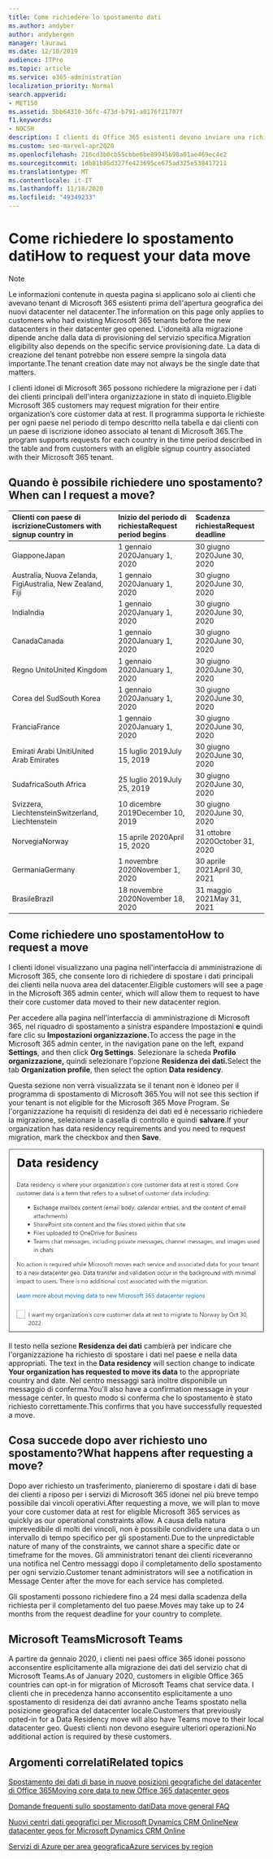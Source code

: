 ```yaml
---
title: Come richiedere lo spostamento dati
ms.author: andyber
author: andybergen
manager: laurawi
ms.date: 12/10/2019
audience: ITPro
ms.topic: article
ms.service: o365-administration
localization_priority: Normal
search.appverid:
- MET150
ms.assetid: 5bb64310-36fc-473d-b791-a0176f21707f
f1.keywords:
- NOCSH
description: I clienti di Office 365 esistenti devono inviare una richiesta prima della scadenza per il proprio paese per spostare i dati dei servizi di Microsoft 365 nella nuova posizione geografica.
ms.custom: seo-marvel-apr2020
ms.openlocfilehash: 216cd3b0cb55cbbe6be89945b98a01ae469ec4e2
ms.sourcegitcommit: 1db81b85d327fe423695ce675ad325e538417211
ms.translationtype: MT
ms.contentlocale: it-IT
ms.lasthandoff: 11/18/2020
ms.locfileid: "49349233"
---
```

# <a name="how-to-request-your-data-move"></a><span data-ttu-id="e3367-103">Come richiedere lo spostamento dati</span><span class="sxs-lookup"><span data-stu-id="e3367-103">How to request your data move</span></span>

> [!NOTE]
> <span data-ttu-id="e3367-104">Le informazioni contenute in questa pagina si applicano solo ai clienti che avevano tenant di Microsoft 365 esistenti prima dell'apertura geografica dei nuovi datacenter nel datacenter.</span><span class="sxs-lookup"><span data-stu-id="e3367-104">The information on this page only applies to customers who had existing Microsoft 365 tenants before the new datacenters in their datacenter geo opened.</span></span> <span data-ttu-id="e3367-105">L'idoneità alla migrazione dipende anche dalla data di provisioning del servizio specifica.</span><span class="sxs-lookup"><span data-stu-id="e3367-105">Migration eligibility also depends on the specific service provisioning date.</span></span>  <span data-ttu-id="e3367-106">La data di creazione del tenant potrebbe non essere sempre la singola data importante.</span><span class="sxs-lookup"><span data-stu-id="e3367-106">The tenant creation date may not always be the single date that matters.</span></span>
  
<span data-ttu-id="e3367-107">I clienti idonei di Microsoft 365 possono richiedere la migrazione per i dati dei clienti principali dell'intera organizzazione in stato di inquieto.</span><span class="sxs-lookup"><span data-stu-id="e3367-107">Eligible Microsoft 365 customers may request migration for their entire organization’s core customer data at rest.</span></span>  <span data-ttu-id="e3367-108">Il programma supporta le richieste per ogni paese nel periodo di tempo descritto nella tabella e dai clienti con un paese di iscrizione idoneo associato al tenant di Microsoft 365.</span><span class="sxs-lookup"><span data-stu-id="e3367-108">The program supports requests for each country in the time period described in the table and from customers with an eligible signup country associated with their Microsoft 365 tenant.</span></span>
  
## <a name="when-can-i-request-a-move"></a><span data-ttu-id="e3367-109">Quando è possibile richiedere uno spostamento?</span><span class="sxs-lookup"><span data-stu-id="e3367-109">When can I request a move?</span></span>

| <span data-ttu-id="e3367-110">Clienti con paese di iscrizione</span><span class="sxs-lookup"><span data-stu-id="e3367-110">Customers with signup country in</span></span> | <span data-ttu-id="e3367-111">Inizio del periodo di richiesta</span><span class="sxs-lookup"><span data-stu-id="e3367-111">Request period begins</span></span> | <span data-ttu-id="e3367-112">Scadenza richiesta</span><span class="sxs-lookup"><span data-stu-id="e3367-112">Request deadline</span></span> |
|:-----|:-----|:-----|
|<span data-ttu-id="e3367-113">Giappone</span><span class="sxs-lookup"><span data-stu-id="e3367-113">Japan</span></span>  <br/> |<span data-ttu-id="e3367-114">1 gennaio 2020</span><span class="sxs-lookup"><span data-stu-id="e3367-114">January 1, 2020</span></span>  <br/> |<span data-ttu-id="e3367-115">30 giugno 2020</span><span class="sxs-lookup"><span data-stu-id="e3367-115">June 30, 2020</span></span>  <br/> |
|<span data-ttu-id="e3367-116">Australia, Nuova Zelanda, Figi</span><span class="sxs-lookup"><span data-stu-id="e3367-116">Australia, New Zealand, Fiji</span></span>  <br/> |<span data-ttu-id="e3367-117">1 gennaio 2020</span><span class="sxs-lookup"><span data-stu-id="e3367-117">January 1, 2020</span></span>  <br/> |<span data-ttu-id="e3367-118">30 giugno 2020</span><span class="sxs-lookup"><span data-stu-id="e3367-118">June 30, 2020</span></span>  <br/> |
|<span data-ttu-id="e3367-119">India</span><span class="sxs-lookup"><span data-stu-id="e3367-119">India</span></span>  <br/> |<span data-ttu-id="e3367-120">1 gennaio 2020</span><span class="sxs-lookup"><span data-stu-id="e3367-120">January 1, 2020</span></span>  <br/> |<span data-ttu-id="e3367-121">30 giugno 2020</span><span class="sxs-lookup"><span data-stu-id="e3367-121">June 30, 2020</span></span>  <br/> |
|<span data-ttu-id="e3367-122">Canada</span><span class="sxs-lookup"><span data-stu-id="e3367-122">Canada</span></span>  <br/> |<span data-ttu-id="e3367-123">1 gennaio 2020</span><span class="sxs-lookup"><span data-stu-id="e3367-123">January 1, 2020</span></span>  <br/> |<span data-ttu-id="e3367-124">30 giugno 2020</span><span class="sxs-lookup"><span data-stu-id="e3367-124">June 30, 2020</span></span>  <br/> |
|<span data-ttu-id="e3367-125">Regno Unito</span><span class="sxs-lookup"><span data-stu-id="e3367-125">United Kingdom</span></span>  <br/> |<span data-ttu-id="e3367-126">1 gennaio 2020</span><span class="sxs-lookup"><span data-stu-id="e3367-126">January 1, 2020</span></span>  <br/> |<span data-ttu-id="e3367-127">30 giugno 2020</span><span class="sxs-lookup"><span data-stu-id="e3367-127">June 30, 2020</span></span>  <br/> |
|<span data-ttu-id="e3367-128">Corea del Sud</span><span class="sxs-lookup"><span data-stu-id="e3367-128">South Korea</span></span>  <br/> |<span data-ttu-id="e3367-129">1 gennaio 2020</span><span class="sxs-lookup"><span data-stu-id="e3367-129">January 1, 2020</span></span>  <br/> |<span data-ttu-id="e3367-130">30 giugno 2020</span><span class="sxs-lookup"><span data-stu-id="e3367-130">June 30, 2020</span></span>  <br/> |
|<span data-ttu-id="e3367-131">Francia</span><span class="sxs-lookup"><span data-stu-id="e3367-131">France</span></span>  <br/> |<span data-ttu-id="e3367-132">1 gennaio 2020</span><span class="sxs-lookup"><span data-stu-id="e3367-132">January 1, 2020</span></span>  <br/> |<span data-ttu-id="e3367-133">30 giugno 2020</span><span class="sxs-lookup"><span data-stu-id="e3367-133">June 30, 2020</span></span>  <br/> |
|<span data-ttu-id="e3367-134">Emirati Arabi Uniti</span><span class="sxs-lookup"><span data-stu-id="e3367-134">United Arab Emirates</span></span>  <br/> |<span data-ttu-id="e3367-135">15 luglio 2019</span><span class="sxs-lookup"><span data-stu-id="e3367-135">July 15, 2019</span></span>  <br/> |<span data-ttu-id="e3367-136">30 giugno 2020</span><span class="sxs-lookup"><span data-stu-id="e3367-136">June 30, 2020</span></span>  <br/> |
|<span data-ttu-id="e3367-137">Sudafrica</span><span class="sxs-lookup"><span data-stu-id="e3367-137">South Africa</span></span>  <br/> |<span data-ttu-id="e3367-138">25 luglio 2019</span><span class="sxs-lookup"><span data-stu-id="e3367-138">July 25, 2019</span></span>  <br/> |<span data-ttu-id="e3367-139">30 giugno 2020</span><span class="sxs-lookup"><span data-stu-id="e3367-139">June 30, 2020</span></span>  <br/> |
|<span data-ttu-id="e3367-140">Svizzera, Liechtenstein</span><span class="sxs-lookup"><span data-stu-id="e3367-140">Switzerland, Liechtenstein</span></span>  <br/> |<span data-ttu-id="e3367-141">10 dicembre 2019</span><span class="sxs-lookup"><span data-stu-id="e3367-141">December 10, 2019</span></span>  <br/> |<span data-ttu-id="e3367-142">30 giugno 2020</span><span class="sxs-lookup"><span data-stu-id="e3367-142">June 30, 2020</span></span>  <br/> |
|<span data-ttu-id="e3367-143">Norvegia</span><span class="sxs-lookup"><span data-stu-id="e3367-143">Norway</span></span>  <br/> |<span data-ttu-id="e3367-144">15 aprile 2020</span><span class="sxs-lookup"><span data-stu-id="e3367-144">April 15, 2020</span></span>  <br/> |<span data-ttu-id="e3367-145">31 ottobre 2020</span><span class="sxs-lookup"><span data-stu-id="e3367-145">October 31, 2020</span></span>  <br/> |
|<span data-ttu-id="e3367-146">Germania</span><span class="sxs-lookup"><span data-stu-id="e3367-146">Germany</span></span>  <br/> |<span data-ttu-id="e3367-147">1 novembre 2020</span><span class="sxs-lookup"><span data-stu-id="e3367-147">November 1, 2020</span></span>  <br/> |<span data-ttu-id="e3367-148">30 aprile 2021</span><span class="sxs-lookup"><span data-stu-id="e3367-148">April 30, 2021</span></span>  <br/> |
|<span data-ttu-id="e3367-149">Brasile</span><span class="sxs-lookup"><span data-stu-id="e3367-149">Brazil</span></span>  <br/> |<span data-ttu-id="e3367-150">18 novembre 2020</span><span class="sxs-lookup"><span data-stu-id="e3367-150">November 18, 2020</span></span>  <br/> |<span data-ttu-id="e3367-151">31 maggio 2021</span><span class="sxs-lookup"><span data-stu-id="e3367-151">May 31, 2021</span></span>  <br/> |

## <a name="how-to-request-a-move"></a><span data-ttu-id="e3367-152">Come richiedere uno spostamento</span><span class="sxs-lookup"><span data-stu-id="e3367-152">How to request a move</span></span>

<span data-ttu-id="e3367-153">I clienti idonei visualizzano una pagina nell'interfaccia di amministrazione di Microsoft 365, che consente loro di richiedere di spostare i dati principali dei clienti nella nuova area del datacenter.</span><span class="sxs-lookup"><span data-stu-id="e3367-153">Eligible customers will see a page in the Microsoft 365 admin center, which will allow them to request to have their core customer data moved to their new datacenter region.</span></span>  
  
<span data-ttu-id="e3367-154">Per accedere alla pagina nell'interfaccia di amministrazione di Microsoft 365, nel riquadro di spostamento a sinistra espandere Impostazioni **e** quindi fare clic su **Impostazioni organizzazione.**</span><span class="sxs-lookup"><span data-stu-id="e3367-154">To access the page in the Microsoft 365 admin center, in the navigation pane on the left, expand **Settings**, and then click **Org Settings**.</span></span>
<span data-ttu-id="e3367-155">Selezionare la scheda **Profilo organizzazione,** quindi selezionare l'opzione **Residenza dei dati.**</span><span class="sxs-lookup"><span data-stu-id="e3367-155">Select the tab **Organization profile**, then select the option **Data residency**.</span></span>
  
<span data-ttu-id="e3367-156">Questa sezione non verrà visualizzata se il tenant non è idoneo per il programma di spostamento di Microsoft 365.</span><span class="sxs-lookup"><span data-stu-id="e3367-156">You will not see this section if your tenant is not eligible for the Microsoft 365 Move Program.</span></span>  <span data-ttu-id="e3367-157">Se l'organizzazione ha requisiti di residenza dei dati ed è necessario richiedere la migrazione, selezionare la casella di controllo e quindi **salvare**.</span><span class="sxs-lookup"><span data-stu-id="e3367-157">If your organization has data residency requirements and you need to request migration, mark the checkbox and then **Save**.</span></span>
  
![Schermata di operazione di consenso per il datacenter](../media/dataresidencyflyoutae.jpg)
  
<span data-ttu-id="e3367-159">Il testo nella sezione **Residenza dei dati** cambierà per indicare che l'organizzazione ha richiesto di spostare i dati nel paese e nella data appropriati. </span><span class="sxs-lookup"><span data-stu-id="e3367-159">The text in the **Data residency** will section change to indicate **Your organization has requested to move its data** to the appropriate country and date.</span></span> <span data-ttu-id="e3367-160">Nel centro messaggi sarà inoltre disponibile un messaggio di conferma.</span><span class="sxs-lookup"><span data-stu-id="e3367-160">You'll also have a confirmation message in your message center.</span></span> <span data-ttu-id="e3367-161">In questo modo si conferma che lo spostamento è stato richiesto correttamente.</span><span class="sxs-lookup"><span data-stu-id="e3367-161">This confirms that you have successfully requested a move.</span></span> 
  
## <a name="what-happens-after-requesting-a-move"></a><span data-ttu-id="e3367-162">Cosa succede dopo aver richiesto uno spostamento?</span><span class="sxs-lookup"><span data-stu-id="e3367-162">What happens after requesting a move?</span></span>

<span data-ttu-id="e3367-163">Dopo aver richiesto un trasferimento, pianieremo di spostare i dati di base dei clienti a riposo per i servizi di Microsoft 365 idonei nel più breve tempo possibile dai vincoli operativi.</span><span class="sxs-lookup"><span data-stu-id="e3367-163">After requesting a move, we will plan to move your core customer data at rest for eligible Microsoft 365 services as quickly as our operational constraints allow.</span></span> <span data-ttu-id="e3367-164">A causa della natura imprevedibile di molti dei vincoli, non è possibile condividere una data o un intervallo di tempo specifico per gli spostamenti.</span><span class="sxs-lookup"><span data-stu-id="e3367-164">Due to the unpredictable nature of many of the constraints, we cannot share a specific date or timeframe for the moves.</span></span> <span data-ttu-id="e3367-165">Gli amministratori tenant dei clienti riceveranno una notifica nel Centro messaggi dopo il completamento dello spostamento per ogni servizio.</span><span class="sxs-lookup"><span data-stu-id="e3367-165">Customer tenant administrators will see a notification in Message Center after the move for each service has completed.</span></span>
  
<span data-ttu-id="e3367-166">Gli spostamenti possono richiedere fino a 24 mesi dalla scadenza della richiesta per il completamento del tuo paese.</span><span class="sxs-lookup"><span data-stu-id="e3367-166">Moves may take up to 24 months from the request deadline for your country to complete.</span></span>
  
## <a name="microsoft-teams"></a><span data-ttu-id="e3367-167">Microsoft Teams</span><span class="sxs-lookup"><span data-stu-id="e3367-167">Microsoft Teams</span></span>

<span data-ttu-id="e3367-168">A partire da gennaio 2020, i clienti nei paesi office 365 idonei possono acconsentire esplicitamente alla migrazione dei dati del servizio chat di Microsoft Teams.</span><span class="sxs-lookup"><span data-stu-id="e3367-168">As of January 2020, customers in eligible Office 365 countries can opt-in for migration of Microsoft Teams chat service data.</span></span>  <span data-ttu-id="e3367-169">I clienti che in precedenza hanno acconsentito esplicitamente a uno spostamento di residenza dei dati avranno anche Teams spostato nella posizione geografica del datacenter locale.</span><span class="sxs-lookup"><span data-stu-id="e3367-169">Customers that previously opted-in for a Data Residency move will also have Teams move to their local datacenter geo.</span></span>  <span data-ttu-id="e3367-170">Questi clienti non devono eseguire ulteriori operazioni.</span><span class="sxs-lookup"><span data-stu-id="e3367-170">No additional action is required by these customers.</span></span>

## <a name="related-topics"></a><span data-ttu-id="e3367-171">Argomenti correlati</span><span class="sxs-lookup"><span data-stu-id="e3367-171">Related topics</span></span>

[<span data-ttu-id="e3367-172">Spostamento dei dati di base in nuove posizioni geografiche del datacenter di Office 365</span><span class="sxs-lookup"><span data-stu-id="e3367-172">Moving core data to new Office 365 datacenter geos</span></span>](moving-data-to-new-datacenter-geos.md)

[<span data-ttu-id="e3367-173">Domande frequenti sullo spostamento dati</span><span class="sxs-lookup"><span data-stu-id="e3367-173">Data move general FAQ</span></span>](data-move-faq.md)

[<span data-ttu-id="e3367-174">Nuovi centri dati geografici per Microsoft Dynamics CRM Online</span><span class="sxs-lookup"><span data-stu-id="e3367-174">New datacenter geos for Microsoft Dynamics CRM Online</span></span>](https://go.microsoft.com/fwlink/p/?Linkid=615924)
  
[<span data-ttu-id="e3367-175">Servizi di Azure per area geografica</span><span class="sxs-lookup"><span data-stu-id="e3367-175">Azure services by region</span></span>](https://azure.microsoft.com/regions/)
  

